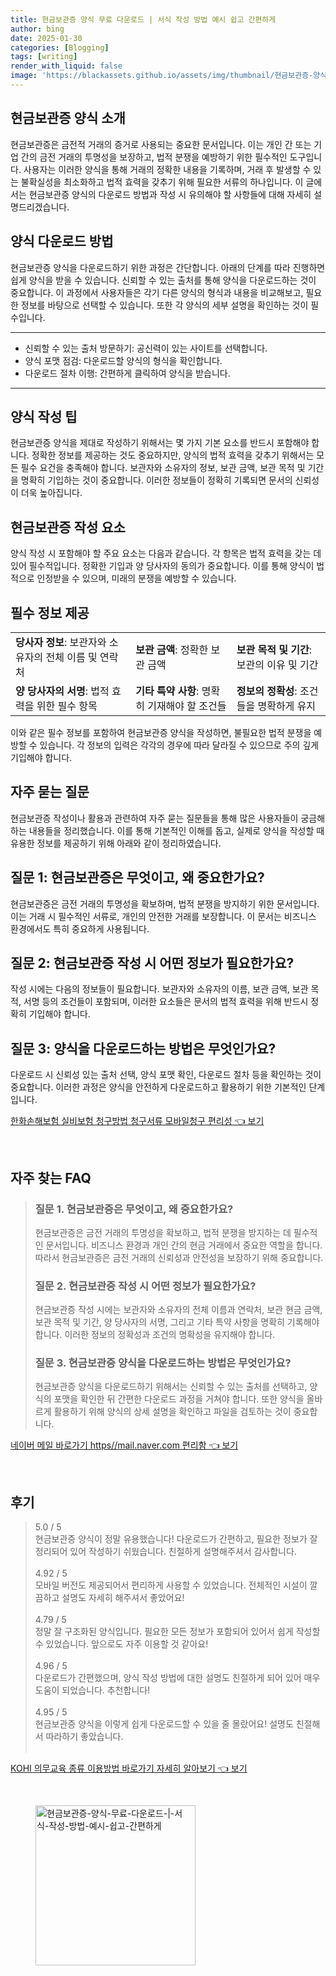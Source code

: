 ```yaml
---
title: 현금보관증 양식 무료 다운로드 | 서식 작성 방법 예시 쉽고 간편하게
author: bing
date: 2025-01-30
categories: [Blogging]
tags: [writing]
render_with_liquid: false
image: 'https://blackassets.github.io/assets/img/thumbnail/현금보관증-양식-무료-다운로드-|-서식-작성-방법-예시-쉽고-간편하게.webp'
---
```



<h2 id='현금보관증_양식_소개'>현금보관증 양식 소개</h2>

<p>현금보관증은 금전적 거래의 증거로 사용되는 중요한 문서입니다. 이는 개인 간 또는 기업 간의 금전 거래의 투명성을 보장하고, 법적 분쟁을 예방하기 위한 필수적인 도구입니다. 사용자는 이러한 양식을 통해 거래의 정확한 내용을 기록하며, 거래 후 발생할 수 있는 불확실성을 최소화하고 법적 효력을 갖추기 위해 필요한 서류의 하나입니다. 이 글에서는 현금보관증 양식의 다운로드 방법과 작성 시 유의해야 할 사항들에 대해 자세히 설명드리겠습니다.</p>

<h2 id='양식_다운로드_방법'>양식 다운로드 방법</h2>

<p>현금보관증 양식을 다운로드하기 위한 과정은 간단합니다. 아래의 단계를 따라 진행하면 쉽게 양식을 받을 수 있습니다. 신뢰할 수 있는 출처를 통해 양식을 다운로드하는 것이 중요합니다. 이 과정에서 사용자들은 각기 다른 양식의 형식과 내용을 비교해보고, 필요한 정보를 바탕으로 선택할 수 있습니다. 또한 각 양식의 세부 설명을 확인하는 것이 필수입니다.</p>

<hr />

<ul>
    <li>신뢰할 수 있는 출처 방문하기: 공신력이 있는 사이트를 선택합니다.</li>
    <li>양식 포맷 점검: 다운로드할 양식의 형식을 확인합니다.</li>
    <li>다운로드 절차 이행: 간편하게 클릭하여 양식을 받습니다.</li>
</ul>

<hr />

<h2 id='양식_작성_팁'>양식 작성 팁</h2>

<p>현금보관증 양식을 제대로 작성하기 위해서는 몇 가지 기본 요소를 반드시 포함해야 합니다. 정확한 정보를 제공하는 것도 중요하지만, 양식의 법적 효력을 갖추기 위해서는 모든 필수 요건을 충족해야 합니다. 보관자와 소유자의 정보, 보관 금액, 보관 목적 및 기간을 명확히 기입하는 것이 중요합니다. 이러한 정보들이 정확히 기록되면 문서의 신뢰성이 더욱 높아집니다.</p>

<h2 id='현금보관증_작성_요소'>현금보관증 작성 요소</h2>

<p>양식 작성 시 포함해야 할 주요 요소는 다음과 같습니다. 각 항목은 법적 효력을 갖는 데 있어 필수적입니다. 정확한 기입과 양 당사자의 동의가 중요합니다. 이를 통해 양식이 법적으로 인정받을 수 있으며, 미래의 분쟁을 예방할 수 있습니다.</p>

<h2 id='필수_정보_제공'>필수 정보 제공</h2>

<table>
    <tr>
        <td><b>당사자 정보</b>: 보관자와 소유자의 전체 이름 및 연락처</td>
        <td><b>보관 금액</b>: 정확한 보관 금액</td>
        <td><b>보관 목적 및 기간</b>: 보관의 이유 및 기간</td>
    </tr>
    <tr>
        <td><b>양 당사자의 서명</b>: 법적 효력을 위한 필수 항목</td>
        <td><b>기타 특약 사항</b>: 명확히 기재해야 할 조건들</td>
        <td><b>정보의 정확성</b>: 조건들을 명확하게 유지</td>
    </tr>
</table>

<p>이와 같은 필수 정보를 포함하여 현금보관증 양식을 작성하면, 불필요한 법적 분쟁을 예방할 수 있습니다. 각 정보의 입력은 각각의 경우에 따라 달라질 수 있으므로 주의 깊게 기입해야 합니다.</p>

<h2 id='자주_묻는_질문'>자주 묻는 질문</h2>

<p>현금보관증 작성이나 활용과 관련하여 자주 묻는 질문들을 통해 많은 사용자들이 궁금해 하는 내용들을 정리했습니다. 이를 통해 기본적인 이해를 돕고, 실제로 양식을 작성할 때 유용한 정보를 제공하기 위해 아래와 같이 정리하였습니다.</p>

<h2 id='질문_1'>질문 1: 현금보관증은 무엇이고, 왜 중요한가요?</h2>

<p>현금보관증은 금전 거래의 투명성을 확보하며, 법적 분쟁을 방지하기 위한 문서입니다. 이는 거래 시 필수적인 서류로, 개인의 안전한 거래를 보장합니다. 이 문서는 비즈니스 환경에서도 특히 중요하게 사용됩니다.</p>

<h2 id='질문_2'>질문 2: 현금보관증 작성 시 어떤 정보가 필요한가요?</h2>

<p>작성 시에는 다음의 정보들이 필요합니다. 보관자와 소유자의 이름, 보관 금액, 보관 목적, 서명 등의 조건들이 포함되며, 이러한 요소들은 문서의 법적 효력을 위해 반드시 정확히 기입해야 합니다.</p>

<h2 id='질문_3'>질문 3: 양식을 다운로드하는 방법은 무엇인가요?</h2>

<p>다운로드 시 신뢰성 있는 출처 선택, 양식 포맷 확인, 다운로드 절차 등을 확인하는 것이 중요합니다. 이러한 과정은 양식을 안전하게 다운로드하고 활용하기 위한 기본적인 단계입니다.</p>


<p><a class="click-button" title="한화손해보험 실비보험 청구방법 청구서류 모바일청구 편리성" href="https://blackassets.github.io/posts/%ED%95%9C%ED%99%94%EC%86%90%ED%95%B4%EB%B3%B4%ED%97%98-%EC%8B%A4%EB%B9%84%EB%B3%B4%ED%97%98-%EC%B2%AD%EA%B5%AC%EB%B0%A9%EB%B2%95-%EC%B2%AD%EA%B5%AC%EC%84%9C%EB%A5%98-%EB%AA%A8%EB%B0%94%EC%9D%BC%EC%B2%AD%EA%B5%AC-%ED%8E%B8%EB%A6%AC%EC%84%B1/" rel="dofollow">한화손해보험 실비보험 청구방법 청구서류 모바일청구 편리성 👈 보기</a></p><br>
<h2 id='자주_찾는_FAQ'>자주 찾는 FAQ</h2>
<div itemscope="" itemtype="https://schema.org/FAQPage"> 
<blockquote> 
<div itemscope="" itemprop="mainEntity" itemtype="https://schema.org/Question"> 
<h3 itemprop="name">질문 1. 현금보관증은 무엇이고, 왜 중요한가요?</h3> 
<div itemscope="" itemprop="acceptedAnswer" itemtype="https://schema.org/Answer"> 
<span itemprop="text"> 
<p>현금보관증은 금전 거래의 투명성을 확보하고, 법적 분쟁을 방지하는 데 필수적인 문서입니다. 비즈니스 환경과 개인 간의 현금 거래에서 중요한 역할을 합니다. 따라서 현금보관증은 금전 거래의 신뢰성과 안전성을 보장하기 위해 중요합니다.</p> 
</span> 
</div> 
</div> 
<div itemscope="" itemprop="mainEntity" itemtype="https://schema.org/Question"> 
<h3 itemprop="name">질문 2. 현금보관증 작성 시 어떤 정보가 필요한가요?</h3> 
<div itemscope="" itemprop="acceptedAnswer" itemtype="https://schema.org/Answer"> 
<span itemprop="text"> 
<p>현금보관증 작성 시에는 보관자와 소유자의 전체 이름과 연락처, 보관 현금 금액, 보관 목적 및 기간, 양 당사자의 서명, 그리고 기타 특약 사항을 명확히 기록해야 합니다. 이러한 정보의 정확성과 조건의 명확성을 유지해야 합니다.</p> 
</span> 
</div> 
</div> 
<div itemscope="" itemprop="mainEntity" itemtype="https://schema.org/Question"> 
<h3 itemprop="name">질문 3. 현금보관증 양식을 다운로드하는 방법은 무엇인가요?</h3> 
<div itemscope="" itemprop="acceptedAnswer" itemtype="https://schema.org/Answer"> 
<span itemprop="text"> 
<p>현금보관증 양식을 다운로드하기 위해서는 신뢰할 수 있는 출처를 선택하고, 양식의 포맷을 확인한 뒤 간편한 다운로드 과정을 거쳐야 합니다. 또한 양식을 올바르게 활용하기 위해 양식의 상세 설명을 확인하고 파일을 검토하는 것이 중요합니다.</p> 
</span> 
</div> 
</div> 
</blockquote> 
</div>
<p><a class="click-button" title="네이버 메일 바로가기 https//mail.naver.com 편리함" href="https://blackassets.github.io/posts/%EB%84%A4%EC%9D%B4%EB%B2%84-%EB%A9%94%EC%9D%BC-%EB%B0%94%EB%A1%9C%EA%B0%80%EA%B8%B0-httpsmail.naver.com-%ED%8E%B8%EB%A6%AC%ED%95%A8/" rel="dofollow">네이버 메일 바로가기 https//mail.naver.com 편리함 👈 보기</a></p><br>
<h2 id='후기'>후기</h2>
<div itemscope itemtype="https://schema.org/Product">
  <blockquote>
  <div itemprop="review" itemscope itemtype="https://schema.org/Review">
      <div itemprop="reviewRating" itemscope itemtype="https://schema.org/Rating"> <span itemprop="ratingValue">5.0</span> / <span itemprop="bestRating">5</span> </div>
      <span itemprop="reviewBody">현금보관증 양식이 정말 유용했습니다! 다운로드가 간편하고, 필요한 정보가 잘 정리되어 있어 작성하기 쉬웠습니다. 친절하게 설명해주셔서 감사합니다.</span>
  </div>
  <br>
  <div itemprop="review" itemscope itemtype="https://schema.org/Review">
      <div itemprop="reviewRating" itemscope itemtype="https://schema.org/Rating"> <span itemprop="ratingValue">4.92</span> / <span itemprop="bestRating">5</span> </div>
      <span itemprop="reviewBody">모바일 버전도 제공되어서 편리하게 사용할 수 있었습니다. 전체적인 시설이 깔끔하고 설명도 자세히 해주셔서 좋았어요!</span>
  </div>
  <br>
  <div itemprop="review" itemscope itemtype="https://schema.org/Review">
      <div itemprop="reviewRating" itemscope itemtype="https://schema.org/Rating"> <span itemprop="ratingValue">4.79</span> / <span itemprop="bestRating">5</span> </div>
      <span itemprop="reviewBody">정말 잘 구조화된 양식입니다. 필요한 모든 정보가 포함되어 있어서 쉽게 작성할 수 있었습니다. 앞으로도 자주 이용할 것 같아요!</span>
  </div>
  <br>
  <div itemprop="review" itemscope itemtype="https://schema.org/Review">
      <div itemprop="reviewRating" itemscope itemtype="https://schema.org/Rating"> <span itemprop="ratingValue">4.96</span> / <span itemprop="bestRating">5</span> </div>
      <span itemprop="reviewBody">다운로드가 간편했으며, 양식 작성 방법에 대한 설명도 친절하게 되어 있어 매우 도움이 되었습니다. 추천합니다!</span>
  </div>
  <br>
  <div itemprop="review" itemscope itemtype="https://schema.org/Review">
      <div itemprop="reviewRating" itemscope itemtype="https://schema.org/Rating"> <span itemprop="ratingValue">4.95</span> / <span itemprop="bestRating">5</span> </div>
      <span itemprop="reviewBody">현금보관증 양식을 이렇게 쉽게 다운로드할 수 있을 줄 몰랐어요! 설명도 친절해서 따라하기 좋았습니다.</span>
  </div>
  <br>
  </blockquote>
</div>
<p><a class="click-button" title="KOHI 의무교육 종류 이용방법 바로가기 자세히 알아보기" href="https://blackassets.github.io/posts/KOHI-%EC%9D%98%EB%AC%B4%EA%B5%90%EC%9C%A1-%EC%A2%85%EB%A5%98-%EC%9D%B4%EC%9A%A9%EB%B0%A9%EB%B2%95-%EB%B0%94%EB%A1%9C%EA%B0%80%EA%B8%B0-%EC%9E%90%EC%84%B8%ED%9E%88-%EC%95%8C%EC%95%84%EB%B3%B4%EA%B8%B0/" rel="dofollow">KOHI 의무교육 종류 이용방법 바로가기 자세히 알아보기 👈 보기</a></p><br>
<figure class="image"><img src="https://blackassets.github.io/assets/img/thumbnail/현금보관증-양식-무료-다운로드-|-서식-작성-방법-예시-쉽고-간편하게.webp" alt="현금보관증-양식-무료-다운로드-|-서식-작성-방법-예시-쉽고-간편하게" width="256" height="256"></figure>